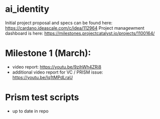 # ai_identity

Initial project proposal and specs can be found here: https://cardano.ideascale.com/c/idea/112964
Project managewment dashboard is here: https://milestones.projectcatalyst.io/projects/1100164/

# Milestone 1 (March):
 - video report: https://youtu.be/9zihWh4ZRi8 
 - additional video report for VC / PRISM issue: https://youtu.be/Iq1tMPdLraU


# Prism test scripts
 - up to date in repo
